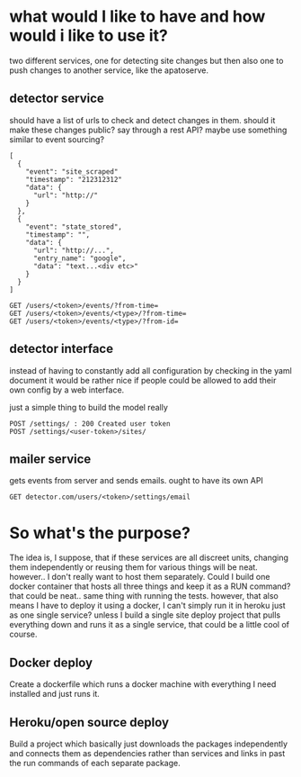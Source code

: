 # what would I like to have and how would i like to use it?

two different services, one for detecting site changes but then also one to push changes to another
service, like the apatoserve.

## detector service
should have a list of urls to check and detect changes in them.
should it make these changes public? say through a rest API?
maybe use something similar to event sourcing?

```
[
  {
    "event": "site_scraped"
    "timestamp": "212312312"
    "data": {
      "url": "http://"
    }
  },
  {
    "event": "state_stored",
    "timestamp": "",
    "data": {
      "url": "http://...",
      "entry_name": "google",
      "data": "text...<div etc>"
    }
  }
]
```

```
GET /users/<token>/events/?from-time=
GET /users/<token>/events/<type>/?from-time=
GET /users/<token>/events/<type>/?from-id=
```

## detector interface
instead of having to constantly add all configuration by checking in the yaml document
it would be rather nice if people could be allowed to add their own config by a web interface.

just a simple thing to build the model really

```
POST /settings/ : 200 Created user token
POST /settings/<user-token>/sites/
```

## mailer service
gets events from server and sends emails. ought to have its own API

```
GET detector.com/users/<token>/settings/email
```


# So what's the purpose?
The idea is, I suppose, that if these services are all discreet units, changing them independently
or reusing them for various things will be neat. however.. I don't really want to host them separately. Could I build one docker container that hosts all three things and keep it as a RUN command? that could be neat.. same thing with running the tests. however, that also means I have
to deploy it using a docker, I can't simply run it in heroku just as one single service? unless
I build a single site deploy project that pulls everything down and runs it as a single service,
that could be a little cool of course.

## Docker deploy
Create a dockerfile which runs a docker machine with everything I need installed and just runs it.

## Heroku/open source deploy
Build a project which basically just downloads the packages independently and connects them as
dependencies rather than services and links in past the run commands of each separate package.
